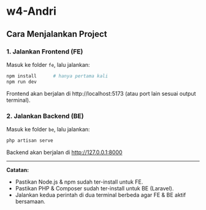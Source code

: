 # w4-Andri

## Cara Menjalankan Project

### 1. Jalankan Frontend (FE)
Masuk ke folder `fe`, lalu jalankan:

```bash
npm install      # hanya pertama kali
npm run dev
```
Frontend akan berjalan di http://localhost:5173 (atau port lain sesuai output terminal).

### 2. Jalankan Backend (BE)
Masuk ke folder `be`, lalu jalankan:

```bash
php artisan serve
```
Backend akan berjalan di http://127.0.0.1:8000

---

**Catatan:**
- Pastikan Node.js & npm sudah ter-install untuk FE.
- Pastikan PHP & Composer sudah ter-install untuk BE (Laravel).
- Jalankan kedua perintah di dua terminal berbeda agar FE & BE aktif bersamaan.
